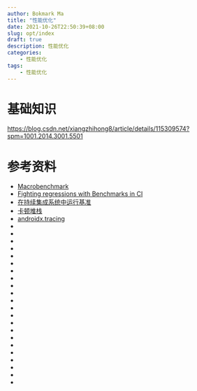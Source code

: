 ```yaml
---
author: Bokmark Ma
title: "性能优化"
date: 2021-10-26T22:50:39+08:00
slug: opt/index
draft: true
description: 性能优化
categories:
    - 性能优化
tags:
    - 性能优化
---
```


# 基础知识
https://blog.csdn.net/xiangzhihong8/article/details/115309574?spm=1001.2014.3001.5501

 




# 参考资料
- [Macrobenchmark](https://developer.android.com/studio/profile/macrobenchmark-intro?hl=zh-cn)
- [Fighting regressions with Benchmarks in CI](https://medium.com/androiddevelopers/fighting-regressions-with-benchmarks-in-ci-6ea9a14b5c71)
- [在持续集成系统中运行基准](https://developer.android.com/studio/profile/run-benchmarks-in-ci?hl=zh-cn)
- [卡顿堆栈](https://juejin.cn/post/7051511422370447367)
- [androidx.tracing](https://developer.android.com/reference/kotlin/androidx/tracing/package-summary#trace)
- [](https://blog.csdn.net/xiangzhihong8/article/details/115309574?spm=1001.2014.3001.5501)
- [](https://developer.android.com/topic/performance?hl=zh-cn)
- [](https://developer.android.com/topic/performance/rendering/inspect-gpu-rendering?hl=zh-cn#profile_rendering)
- [](https://juejin.cn/post/7096288511053004830)
- [](https://source.android.com/docs/core/perf?hl=zh-cn)
- [](https://androidperformance.com/2022/01/07/The-Performace-1-Performance-Tools/)
- [](https://zhuanlan.zhihu.com/p/30691789)
- [](https://segmentfault.com/a/1190000040130054)
- [](https://blog.yorek.xyz/android/framework/%E6%80%A7%E8%83%BD%E4%BC%98%E5%8C%96/)
- [](https://blog.csdn.net/wangzhongshun/article/details/85052055)
- [](https://juejin.cn/post/6950608825942868004)
- [](https://developer.aliyun.com/article/894104)
- [](https://developer.aliyun.com/article/198973)
- [](https://heapdump.cn/article/3831749)
- [](https://cloud.google.com/architecture/framework/performance-optimization/process?hl=zh-cn)
- [](https://bbs.huaweicloud.com/blogs/288360)
- [](https://learn.lianglianglee.com/%E4%B8%93%E6%A0%8F/Java%20%E6%80%A7%E8%83%BD%E4%BC%98%E5%8C%96%E5%AE%9E%E6%88%98-%E5%AE%8C/21%20%20%E6%80%A7%E8%83%BD%E4%BC%98%E5%8C%96%E7%9A%84%E8%BF%87%E7%A8%8B%E6%96%B9%E6%B3%95%E4%B8%8E%E6%B1%82%E8%81%8C%E9%9D%A2%E7%BB%8F%E6%80%BB%E7%BB%93.md)
- [](https://tech.meituan.com/2016/12/02/performance-tunning.html)
- [](https://heapdump.cn/article/3600454)
- [](https://mp.weixin.qq.com/s?__biz=MzI1MzYzMjE0MQ==&mid=2247490905&idx=1&sn=cf2632ee0a7577f4c2399f6869addd03&scene=21#wechat_redirect)
- [](https://github.com/bytedance/btrace)
- [](https://github.com/JsonChao/Awesome-Android-Performance)